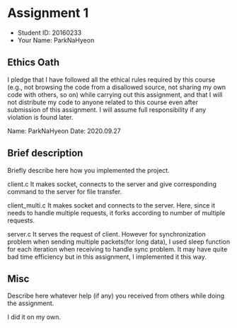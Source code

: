 # Assignment 1

- Student ID: 20160233
- Your Name: ParkNaHyeon

## Ethics Oath
I pledge that I have followed all the ethical rules required by this course (e.g., not browsing the code from a disallowed source, not sharing my own code with others, so on) while carrying out this assignment, and that I will not distribute my code to anyone related to this course even after submission of this assignment. I will assume full responsibility if any violation is found later.

Name: ParkNaHyeon 
Date: 2020.09.27

## Brief description
Briefly describe here how you implemented the project.

client.c
It makes socket, connects to the server and give corresponding command to the server for file transfer.

client_multi.c
It makes socket and connects to the server. Here, since it needs to handle multiple requests, it forks according to number of multiple requests.

server.c
It serves the request of client. However for synchronization problem when sending multiple packets(for long data), I used sleep function for each iteration when receiving to handle sync problem. It may have quite bad time efficiency but in this assignment, I implemented it this way.

## Misc
Describe here whatever help (if any) you received from others while doing the assignment.

I did it on my own.
